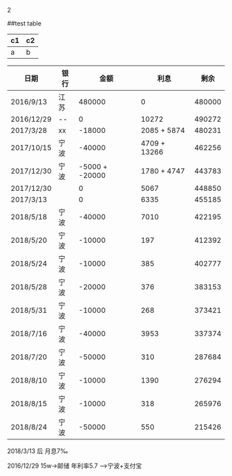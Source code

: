 2


##test table

c1 | c2
-|-
a  | b

日期 | 银行 | 金额 | 利息 | 剩余
-|-|-|-|-
2016/9/13 | 江苏 | 480000 | 0 | 480000
2016/12/29|--| 0 | 10272 | 490272
2017/3/28 | xx  | -18000 | 2085 + 5874 | 480231
2017/10/15 | 宁波 | -40000 | 4709 + 13266 | 462256
2017/12/30 | 宁波 | -5000 + -20000 | 1780 + 4747 | 443783
2017/12/30 |   | 0 | 5067 | 448850
2017/3/13 |   | 0 | 6335 | 455185
2018/5/18 | 宁波 | -40000 | 7010 | 422195
2018/5/20 | 宁波 | -10000 | 197 | 412392
2018/5/24 | 宁波 | -10000 | 385 | 402777
2018/5/28 | 宁波 | -20000 | 376 | 383153
2018/5/31 | 宁波 | -10000 | 268 | 373421
2018/7/16 | 宁波 | -40000 | 3953 | 337374
2018/7/20 | 宁波 | -50000 | 310  | 287684
2018/8/10 | 宁波 | -10000 | 1390  | 276294
2018/8/15 | 宁波 | -10000 | 318  | 265976
2018/8/24 | 宁波 | -50000 | 550  | 215426


2018/3/13 后 月息7‰

2016/12/29 15w->邮储 年利率5.7 -->宁波+支付宝
